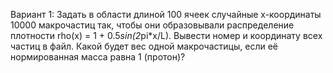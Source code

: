 Вариант 1: Задать в области длиной 100 ячеек случайные x-координаты 10000 макрочастиц 
так, чтобы они образовывали распределение плотности rho(x) = 1 + 0.5*sin(2*pi*x/L). 
Вывести номер и координату всех частиц в файл. Какой будет вес одной макрочастицы, 
если её нормированная масса равна 1 (протон)?